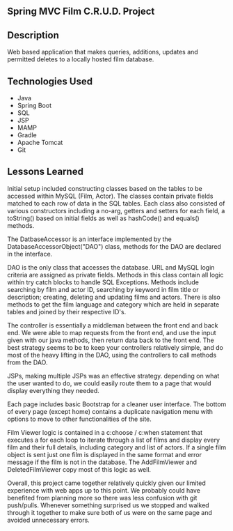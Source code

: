 ## Spring MVC Film C.R.U.D. Project

## Description
Web based application that makes queries, additions, updates and permitted deletes to a locally hosted film database.

## Technologies Used
- Java
- Spring Boot
- SQL
- JSP
- MAMP
- Gradle
- Apache Tomcat
- Git

## Lessons Learned
Initial setup included constructing classes based on the tables to be accessed within MySQL (Film, Actor). The classes contain private fields matched to each row of data in the SQL tables. Each class also consisted of various constructors including a no-arg, getters and setters for each field, a toString() based on initial fields as well as hashCode() and equals() methods.

The DatbaseAccessor is an interface implemented by the DatabaseAccessorObject("DAO") class, methods for the DAO are declared in the interface.

DAO is the only class that accesses the database. URL and MySQL login criteria are assigned as private fields. Methods in this class contain all logic within try catch blocks to handle SQL Exceptions. Methods include searching by film and actor ID, searching by keyword in film title or description; creating, deleting and updating films and actors. There is also methods to get the film language and category which are held in separate tables and joined by their respective ID's.

The controller is essentially a middleman between the front end and back end. We were able to map requests from the front end, and use the input given with our java methods, then return data back to the front end. The best strategy seems to be to keep your controllers relatively simple, and do most of the heavy lifting in the DAO, using the controllers to call methods from the DAO.

JSPs, making multiple JSPs was an effective strategy. depending on what the user wanted to do, we could easily route them to a page that would display everything they needed. 

Each page includes basic Bootstrap for a cleaner user interface. The bottom of every page (except home) contains a duplicate navigation menu with options to move to other functionalities of the site.

Film Viewer logic is contained in a c:choose / c:when statement that executes a for each loop to iterate through a list of films and display every film and their full details, including category and list of actors. If a single film object is sent just one film is displayed in the same format and error message if the film is not in the database. The AddFilmViewer and DeletedFilmViewer copy most of this logic as well.

Overall, this project came together relatively quickly given our limited experience with web apps up to this point. We probably could have benefited from planning more so there was less confusion with git push/pulls. Whenever something surprised us we stopped and walked through it together to make sure both of us were on the same page and avoided unnecessary errors.
